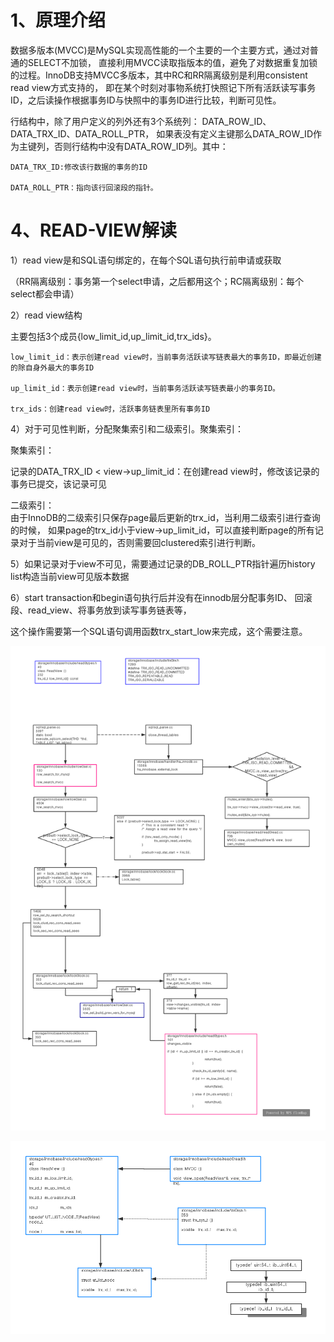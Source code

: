 
# 1、原理介绍
数据多版本(MVCC)是MySQL实现高性能的一个主要的一个主要方式，通过对普通的SELECT不加锁，
直接利用MVCC读取指版本的值，避免了对数据重复加锁的过程。InnoDB支持MVCC多版本，其中RC和RR隔离级别是利用consistent read view方式支持的，
即在某个时刻对事物系统打快照记下所有活跃读写事务ID，之后读操作根据事务ID与快照中的事务ID进行比较，判断可见性。


行结构中，除了用户定义的列外还有3个系统列：
DATA_ROW_ID、DATA_TRX_ID、DATA_ROLL_PTR，
如果表没有定义主键那么DATA_ROW_ID作为主键列，否则行结构中没有DATA_ROW_ID列。其中：

```  
DATA_TRX_ID:修改该行数据的事务的ID

DATA_ROLL_PTR：指向该行回滚段的指针。
```


# 4、READ-VIEW解读

1）read view是和SQL语句绑定的，在每个SQL语句执行前申请或获取

（RR隔离级别：事务第一个select申请，之后都用这个；RC隔离级别：每个select都会申请）


2）read view结构

主要包括3个成员{low_limit_id,up_limit_id,trx_ids}。

```  
low_limit_id：表示创建read view时，当前事务活跃读写链表最大的事务ID，即最近创建的除自身外最大的事务ID

up_limit_id：表示创建read view时，当前事务活跃读写链表最小的事务ID。

trx_ids：创建read view时，活跃事务链表里所有事务ID

```

4）对于可见性判断，分配聚集索引和二级索引。聚集索引：

聚集索引：  

 记录的DATA_TRX_ID < view->up_limit_id：在创建read view时，修改该记录的事务已提交，该记录可见


二级索引：  
由于InnoDB的二级索引只保存page最后更新的trx_id，当利用二级索引进行查询的时候，
如果page的trx_id小于view->up_limit_id，可以直接判断page的所有记录对于当前view是可见的，否则需要回clustered索引进行判断。

5）如果记录对于view不可见，需要通过记录的DB_ROLL_PTR指针遍历history list构造当前view可见版本数据


6）start transaction和begin语句执行后并没有在innodb层分配事务ID、
回滚段、read_view、将事务放到读写事务链表等，

这个操作需要第一个SQL语句调用函数trx_start_low来完成，这个需要注意。



![](./img/08000-01.png)


![](./img/0800-02.png)




